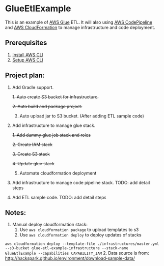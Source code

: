 # GlueEtlExample
This is an example of [AWS Glue] ETL. It will also using [AWS CodePipeline] and [AWS CloudFormation] to manage infrastructure and code deployment.

## Prerequisites
1. [Install AWS CLI]
2. [Setup AWS CLI]

## Project plan:
1. Add Gradle support.

    ~~1. Auto create S3 bucket for infrastructure.~~

    ~~2. Auto build and package project.~~

    3. Auto upload jar to S3 bucket. (After adding ETL sample code)

2. Add infrastructure to manage glue stack.

    ~~1. Add dummy glue job stack and roles~~

    ~~2. Create IAM stack~~

    ~~3. Create S3 stack~~

    ~~4. Update glue stack~~

    5. Automate cloudformation deployment

3. Add infrastructure to manage code pipeline stack. TODO: add detail steps
4. Add ETL sample code. TODO: add detail steps

## Notes:
1. Manual deploy cloudformation stack:
    1. Use ```aws cloudformation package``` to upload templates to s3
    2. Use ```aws cloudformation deploy``` to deploy updates of stacks

```aws cloudformation deploy --template-file ./infrastructures/master.yml --s3-bucket glue-etl-example-infrastructure --stack-name GlueEtlExample --capabilities CAPABILITY_IAM```
2. Data source is from: http://hackspark.github.io/environment/download-sample-data/

[AWS Glue]: https://aws.amazon.com/glue/?sc_channel=PS&sc_campaign=acquisition_US&sc_publisher=google&sc_medium=ACQ-P%7CPS-GO%7CBrand%7CDesktop%7CSU%7CAnalytics%7CGlue%7CUS%7CEN%7CText&sc_content=glue_e&sc_detail=aws%20glue&sc_category=Analytics&sc_segment=293614961004&sc_matchtype=e&sc_country=US&s_kwcid=AL!4422!3!293614961004!e!!g!!aws%20glue&ef_id=CjwKCAiAl7PgBRBWEiwAzFhmmqxOsGTevmEzpO9ueWqJvmxvAgBFGw2xecp3aQX7QbPxw0cWigdJshoCl8YQAvD_BwE:G:s
[AWS CloudFormation]: https://aws.amazon.com/cloudformation/?sc_channel=PS&sc_campaign=acquisition_US&sc_publisher=google&sc_medium=ACQ-P%7CPS-GO%7CBrand%7CDesktop%7CSU%7CManagement%20Tools%7CCloudFormation%7CUS%7CEN%7CText&sc_content=cloudformation_e&sc_detail=aws%20cloudformation&sc_category=Management%20Tools&sc_segment=293650067978&sc_matchtype=e&sc_country=US&s_kwcid=AL!4422!3!293650067978!e!!g!!aws%20cloudformation&ef_id=CjwKCAiAl7PgBRBWEiwAzFhmmmETPug_0L15Bred8-HaGfjvd41g8Nda-QsQRK6Xe4bG98kQQbcHkRoC45cQAvD_BwE:G:s
[AWS CodePipeline]: https://aws.amazon.com/codepipeline/
[Install AWS CLI]: https://docs.aws.amazon.com/cli/latest/userguide/install-macos.html
[Setup AWS CLI]: https://docs.aws.amazon.com/cli/latest/userguide/cli-configure-profiles.html